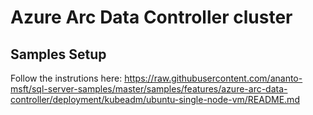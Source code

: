 # Azure Arc Data Controller cluster

## Samples Setup
Follow the instrutions here: https://raw.githubusercontent.com/ananto-msft/sql-server-samples/master/samples/features/azure-arc-data-controller/deployment/kubeadm/ubuntu-single-node-vm/README.md
